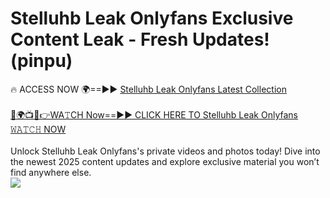# Stelluhb Leak Onlyfans Exclusive Content Leak - Fresh Updates! (pinpu)

🔥 ACCESS NOW 🌍==►► <a href="https://tinyurl.com/kvy9nzfs" rel="nofollow">Stelluhb Leak Onlyfans Latest Collection</a>
<br><br>
[🔴🌍📺📱👉WA𝚃CH Now==►► CLICK HERE TO Stelluhb Leak Onlyfans 𝚆𝙰𝚃𝙲𝙷 NOW](https://tinyurl.com/kvy9nzfs)
<br><br>
Unlock Stelluhb Leak Onlyfans's private videos and photos today! Dive into the newest 2025 content updates and explore exclusive material you won’t find anywhere else.
<br>
<a href="https://tinyurl.com/kvy9nzfs" rel="nofollow" data-target="animated-image.originalLink"><img src="https://camo.githubusercontent.com/8a4f000d20f83aca3bf7ec5f350d767afa0574a8a352519fd8cfa583a6f93a33/68747470733a2f2f692e696d6775722e636f6d2f644a486b345a712e676966" data-canonical-src="https://i.imgur.com/dJHk4Zq.gif" style="max-width: 100%; display: inline-block;" data-target="animated-image.originalImage"></a>
<br>
